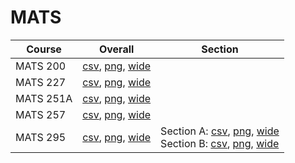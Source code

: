 # MATS

| Course | Overall | Section |
| ------ | ------- | ------- |
| MATS 200 | [csv](https://github.com/UCSD-Historical-Enrollment-Data/2024Fall/blob/main/overall/MATS%20200.csv), [png](https://raw.githubusercontent.com/UCSD-Historical-Enrollment-Data/2024Fall/main/plot_overall/MATS%20200.png), [wide](https://raw.githubusercontent.com/UCSD-Historical-Enrollment-Data/2024Fall/main/plot_overall_wide/MATS%20200.png) |  |
| MATS 227 | [csv](https://github.com/UCSD-Historical-Enrollment-Data/2024Fall/blob/main/overall/MATS%20227.csv), [png](https://raw.githubusercontent.com/UCSD-Historical-Enrollment-Data/2024Fall/main/plot_overall/MATS%20227.png), [wide](https://raw.githubusercontent.com/UCSD-Historical-Enrollment-Data/2024Fall/main/plot_overall_wide/MATS%20227.png) |  |
| MATS 251A | [csv](https://github.com/UCSD-Historical-Enrollment-Data/2024Fall/blob/main/overall/MATS%20251A.csv), [png](https://raw.githubusercontent.com/UCSD-Historical-Enrollment-Data/2024Fall/main/plot_overall/MATS%20251A.png), [wide](https://raw.githubusercontent.com/UCSD-Historical-Enrollment-Data/2024Fall/main/plot_overall_wide/MATS%20251A.png) |  |
| MATS 257 | [csv](https://github.com/UCSD-Historical-Enrollment-Data/2024Fall/blob/main/overall/MATS%20257.csv), [png](https://raw.githubusercontent.com/UCSD-Historical-Enrollment-Data/2024Fall/main/plot_overall/MATS%20257.png), [wide](https://raw.githubusercontent.com/UCSD-Historical-Enrollment-Data/2024Fall/main/plot_overall_wide/MATS%20257.png) |  |
| MATS 295 | [csv](https://github.com/UCSD-Historical-Enrollment-Data/2024Fall/blob/main/overall/MATS%20295.csv), [png](https://raw.githubusercontent.com/UCSD-Historical-Enrollment-Data/2024Fall/main/plot_overall/MATS%20295.png), [wide](https://raw.githubusercontent.com/UCSD-Historical-Enrollment-Data/2024Fall/main/plot_overall_wide/MATS%20295.png) | Section A: [csv](https://github.com/UCSD-Historical-Enrollment-Data/2024Fall/blob/main/section/MATS%20295_A.csv), [png](https://raw.githubusercontent.com/UCSD-Historical-Enrollment-Data/2024Fall/main/plot_section/MATS%20295_A.png), [wide](https://raw.githubusercontent.com/UCSD-Historical-Enrollment-Data/2024Fall/main/plot_section_wide/MATS%20295_A.png)<br>Section B: [csv](https://github.com/UCSD-Historical-Enrollment-Data/2024Fall/blob/main/section/MATS%20295_B.csv), [png](https://raw.githubusercontent.com/UCSD-Historical-Enrollment-Data/2024Fall/main/plot_section/MATS%20295_B.png), [wide](https://raw.githubusercontent.com/UCSD-Historical-Enrollment-Data/2024Fall/main/plot_section_wide/MATS%20295_B.png) |
